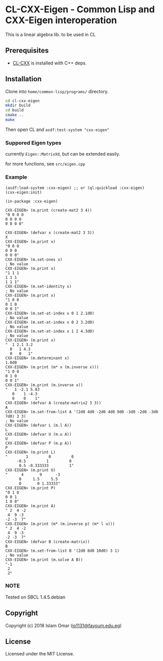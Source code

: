 # CL-CXX-Eigen - Common Lisp and CXX-Eigen interoperation 

This is a linear algebra lib. to be used in CL

## Prerequisites

- [CL-CXX](https://github.com/Islam0mar/cl-cxx) is installed with C++ deps.

## Installation

Clone into `home/common-lisp/programs/` directory. 

``` bash 
cd cl-cxx-eigen
mkdir build
cd build
cmake ..
make 
```
Then open CL and `asdf:test-system "cxx-eigen"`
 

### Suppored Eigen types

currently `Eigen::MatrixXd`, but can be extended easily. 

for more functions, see `src/eigen.cpp` 

### Example

```common lisp
(asdf:load-system :cxx-eigen) ;; or (ql:quickload :cxx-eigen)
(cxx-eigen:init)

(in-package :cxx-eigen)

CXX-EIGEN> (m.print (create-mat2 3 4))
"0 0 0 0
0 0 0 0
0 0 0 0"

CXX-EIGEN> (defvar x (create-mat2 3 3))
X
CXX-EIGEN> (m.print x)
"0 0 0
0 0 0
0 0 0"
CXX-EIGEN> (m.set-ones x)
; No value
CXX-EIGEN> (m.print x)
"1 1 1
1 1 1
1 1 1"
CXX-EIGEN> (m.set-identity x)
; No value
CXX-EIGEN> (m.print x)
"1 0 0
0 1 0
0 0 1"
CXX-EIGEN> (m.set-at-index x 0 1 2.1d0)
; No value
CXX-EIGEN> (m.set-at-index x 0 2 3.2d0)
; No value
CXX-EIGEN> (m.set-at-index x 1 2 4.3d0)
; No value
CXX-EIGEN> (m.print x)
"  1 2.1 3.2
  0   1 4.3
  0   0   1"
CXX-EIGEN> (m.determinant x)
1.0d0
CXX-EIGEN> (m.print (m* x (m.inverse x)))
"1 0 0
0 1 0
0 0 1"
CXX-EIGEN> (m.print (m.inverse x))
"   1 -2.1 5.83
   0    1 -4.3
   0    0    1"
CXX-EIGEN> (defvar A (create-matrix2 3 3))
A
CXX-EIGEN> (m.set-from-list A '(2d0 4d0 -2d0 4d0 9d0 -3d0 -2d0 -3d0 7d0) 3 3)
; No value
CXX-EIGEN> (defvar L (m.l A))
L
CXX-EIGEN> (defvar U (m.u A))
U
CXX-EIGEN> (defvar P (m.p A))
P
CXX-EIGEN> (m.print L)
"        1         0         0
     -0.5         1         0
      0.5 -0.333333         1"
CXX-EIGEN> (m.print U)
"      4       9      -3
      0     1.5     5.5
      0       0 1.33333"
CXX-EIGEN> (m.print P)
"0 1 0
0 0 1
1 0 0"
CXX-EIGEN> (m.print A)
" 2  4 -2
 4  9 -3
-2 -3  7"
CXX-EIGEN> (m.print (m* (m.inverse p) (m* l u)))
" 2  4 -2
 4  9 -3
-2 -3  7"
CXX-EIGEN> (defvar B (create-matrix))
B
CXX-EIGEN> (m.set-from-list B '(2d0 8d0 10d0) 3 1)
; No value
CXX-EIGEN> (m.print (m.solve A B))
"-1
 2
 2"
```

### NOTE

Tested on SBCL 1.4.5.debian

## Copyright

Copyright (c) 2018 Islam Omar (io1131@fayoum.edu.eg)

## License

Licensed under the MIT License.
